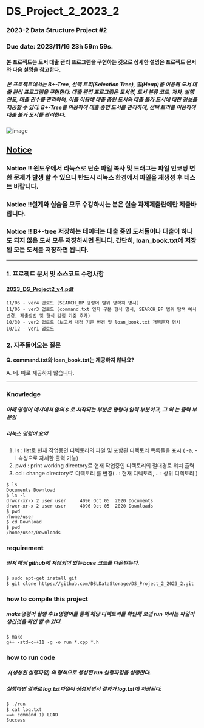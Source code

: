 # DS_Project_2_2023_2
### 2023-2 Data Structure Project #2

### Due date:  2023/11/16 23h 59m 59s.

#### 본 프로젝트는 도서 대출 관리 프로그램을 구현하는 것으로 상세한 설명은 프로젝트 문서와 다음 설명을 참고한다.
##### 본 프로젝트에서는 B+-Tree, 선택 트리(Selection Tree), 힙(Heap)을 이용해 도서 대출 관리 프로그램을 구현한다. 대출 관리 프로그램은 도서명, 도서 분류 코드, 저자, 발행 연도, 대출 권수를 관리하며, 이를 이용해 대출 중인 도서와 대출 불가 도서에 대한 정보를 제공할 수 있다. B+-Tree를 이용하여 대출 중인 도서를 관리하며, 선택 트리를 이용하여 대출 불가 도서를 관리한다.

![image](https://github.com/DSLDataStorage/DS_Project2_2023_2/assets/50433145/3f737fa4-7365-42ab-abc8-6dd3298120c1)

## <u>**Notice**</u>
### Notice !! 윈도우에서 리눅스로 단순 파일 복사 및 드래그는 파일 인코딩 변환 문제가 발생 할 수 있으니 반드시 리눅스 환경에서 파일을 재생성 후 테스트 바랍니다.
### Notice !!설계와 실습을 모두 수강하시는 분은 실습 과제제출란에만 제출바랍니다.
### Notice !! B+-tree 저장하는 데이터는 대출 중인 도서들이나 대출이 하나도 되지 않은 도서 모두 저장하시면 됩니다. 간단히, loan_book.txt에 저장된 모든 도서를 저장하면 됩니다.

--------------------------

### 1. 프로젝트 문서 및 소스코드 수정사항
#### [2023_DS_Project2_v4.pdf](https://github.com/DSLDataStorage/DS_Project_2_2023_2/files/13264583/2023_DS_Project2_v4.pdf)

```
11/06 - ver4 업로드 (SEARCH_BP 명령어 범위 명확히 명시)
11/06 - ver3 업로드 (command.txt 인자 구분 형식 명시, SEARCH_BP 범위 탐색 예시 변경, 제출방법 및 형식 감점 기준 추가)
10/30 - ver2 업로드 (보고서 채점 기준 변경 및 loan_book.txt 개행문자 명시
10/12 - ver1 업로드
```

### 2. 자주들어오는 질문 

**Q. command.txt와 loan_book.txt는 제공하지 않나요?**

A. 네. 따로 제공하지 않습니다.

--------------------------
### Knowledge 
##### 아래 명령어 예시에서 앞의 $ 로 시작되는 부분은 명령어 입력 부분이고, 그 외 는 출력 부분임
##### 리눅스 명령어 요약
1. ls  :  list로 현재 작업중인 디렉토리의 파일 및 포함된 디렉토리 목록들을 표시 ( -a, -l 속성으로 자세한 출력 가능)
2. pwd  :  print working directory로 현재 작업중인 디렉토리의 절대경로 위치 출력
3. cd  : change directory로 디렉토리 를 변경( . : 현재 디렉토리, .. : 상위 디렉토리 ) 
```
$ ls
Documents Download
$ ls -l
drwxr-xr-x 2 user user     4096 Oct 05  2020 Documents
drwxr-xr-x 2 user user     4096 Oct 05  2020 Downloads
$ pwd
/home/user
$ cd Download
$ pwd
/home/user/Downloads
```

### requirement
##### 먼저 해당 github에 저장되어 있는 base 코드를 다운받는다.
```
$ sudo apt-get install git
$ git clone https://github.com/DSLDataStorage/DS_Project_2_2023_2.git
```

### how to compile this project
##### make명령어 실행 후 ls명령어를 통해 해당 디렉토리를 확인해 보면 run 이라는 파일이 생긴것을 확인 할 수 있다. 
```
$ make
g++ -std=c++11 -g -o run *.cpp *.h

```
### how to run code
##### ./(생성된 실행파일) 의 형식으로 생성된 run 실행파일을 실행한다.
##### 실행하면 결과로 log.txt파일이 생성되면서 결과가 log.txt에 저장된다. 
```
$ ./run
$ cat log.txt
==> command 1) LOAD
Success
```
